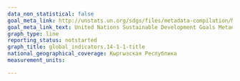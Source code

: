 ```yaml
---
data_non_statistical: false
goal_meta_link: http://unstats.un.org/sdgs/files/metadata-compilation/Metadata-Goal-14.pdf
goal_meta_link_text: United Nations Sustainable Development Goals Metadata (pdf 288kB)
graph_type: line
reporting_status: notstarted
graph_title: global_indicators.14-1-1-title
national_geographical_coverage: Кыргызская Республика
measurement_units: 

---
```


